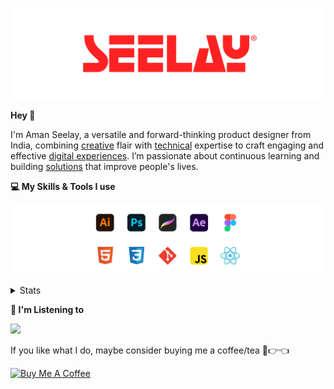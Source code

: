 [![banner](./images/seelay.svg)](https://www.seelay.in)

**Hey 👋**

I'm Aman Seelay, a versatile and forward-thinking product designer from India, combining [creative](https://illustrations.seelay.in) flair with [technical](https://www.seelay.in/#skills) expertise to craft engaging and effective [digital experiences](https://www.seelay.in/#work). I’m passionate about continuous learning and building [solutions](https://www.seelay.in/#projects) that improve people's lives.

**💻 My Skills & Tools I use**

[![banner](./images/skills&tools.svg)](https://www.seelay.in/about)

<details>
  <summary>Stats</summary>

---

<!--START_SECTION:waka-->
![Profile Views](http://img.shields.io/badge/Profile%20Views-2-blue)

**🐱 My GitHub Data** 

> 📦 825.0 kB Used in GitHub's Storage 
 > 
> 🏆 1,794 Contributions in the Year 2025
 > 
> 💼 Opted to Hire
 > 
> 📜 2 Public Repositories 
 > 
> 🔑 26 Private Repositories 
 > 
**I'm a Night 🦉** 

```text
🌞 Morning                610 commits         ███░░░░░░░░░░░░░░░░░░░░░░   12.66 % 
🌆 Daytime                587 commits         ███░░░░░░░░░░░░░░░░░░░░░░   12.19 % 
🌃 Evening                1496 commits        ████████░░░░░░░░░░░░░░░░░   31.06 % 
🌙 Night                  2124 commits        ███████████░░░░░░░░░░░░░░   44.09 % 
```
📅 **I'm Most Productive on Sunday** 

```text
Monday                   640 commits         ███░░░░░░░░░░░░░░░░░░░░░░   13.29 % 
Tuesday                  720 commits         ████░░░░░░░░░░░░░░░░░░░░░   14.95 % 
Wednesday                670 commits         ███░░░░░░░░░░░░░░░░░░░░░░   13.91 % 
Thursday                 676 commits         ████░░░░░░░░░░░░░░░░░░░░░   14.03 % 
Friday                   495 commits         ███░░░░░░░░░░░░░░░░░░░░░░   10.28 % 
Saturday                 728 commits         ████░░░░░░░░░░░░░░░░░░░░░   15.11 % 
Sunday                   888 commits         █████░░░░░░░░░░░░░░░░░░░░   18.43 % 
```


📊 **This Week I Spent My Time On** 

```text
🕑︎ Time Zone: Asia/Kolkata

💬 Programming Languages: 
No Activity Tracked This Week

🔥 Editors: 
No Activity Tracked This Week

💻 Operating System: 
No Activity Tracked This Week
```

**I Mostly Code in JavaScript** 

```text
JavaScript               17 repos            ███████████████░░░░░░░░░░   58.62 % 
TypeScript               5 repos             ████░░░░░░░░░░░░░░░░░░░░░   17.24 % 
HTML                     4 repos             ███░░░░░░░░░░░░░░░░░░░░░░   13.79 % 
Java                     2 repos             ██░░░░░░░░░░░░░░░░░░░░░░░   06.90 % 
Astro                    1 repo              █░░░░░░░░░░░░░░░░░░░░░░░░   03.45 % 
```




 Last Updated on 24/09/2025 06:50:13 UTC
<!--END_SECTION:waka-->

---

 </details>

**🎵 I'm Listening to**

<object data="https://now-play.vercel.app/api/generate?uid=7a17a86e-d6b7-43b5-8d9c-1d6dae42a779" >

  <img src="https://now-play.vercel.app/api/generate?uid=7a17a86e-d6b7-43b5-8d9c-1d6dae42a779" />

</object>

If you like what I do, maybe consider buying me a coffee/tea 🥺👉👈

<a href="https://www.buymeacoffee.com/seelay" target="_blank"><img src="https://cdn.buymeacoffee.com/buttons/v2/default-red.png" alt="Buy Me A Coffee" width="150" ></a>
